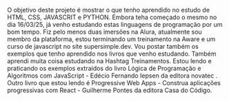 O objetivo deste projeto é mostrar o que tenho aprendido no estudo de HTML, CSS, JAVASCRIT e PYTHON. Embora teha começado o mesmo no dia 16/03/25, já venho estudando estas linguagens de programação por um bom tempo. Fiz pelo menos duas imersões na Alura, atualmente sou membro da plataforma, estou terminando um treinamento na Aware e um curso de javascript no site supersimple.dev. Vou postar também os exemplos que tenho aprendido nos livros que venho estudando. Também aprendi muita coisa estudando na Hashtag Treinamentos. Estou lendo e praticando os exemplos extraídos do livro Lógica de Programação e Algoritmos com JavaScript - Edécio Fernando Iepsen da editora novatec . Outro livro que estou lendo é Progressive Web Apps - Construa aplicações progressivas com React - Guilherme Pontes da editora Casa do Código. 